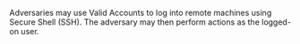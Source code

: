 Adversaries may use Valid Accounts to log into remote machines using Secure Shell (SSH). The adversary may then perform actions as the logged-on user.